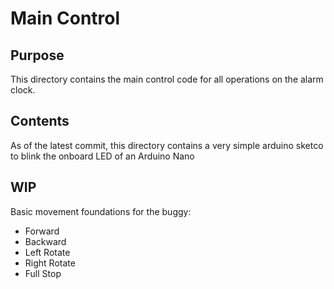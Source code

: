 # Main Control

## Purpose

This directory contains the main control code for all operations on the alarm clock.

## Contents

As of the latest commit, this directory contains a very simple arduino sketco to blink the onboard LED of an Arduino Nano

## WIP

Basic movement foundations for the buggy:
- Forward
- Backward
- Left Rotate
- Right Rotate
- Full Stop
